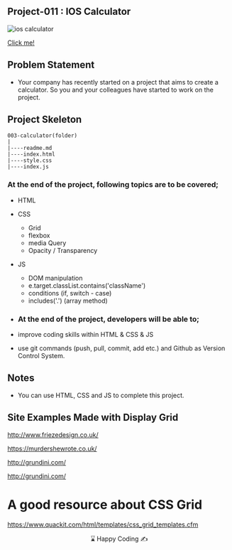 ## Project-011 : IOS Calculator

![ios calculator](https://user-images.githubusercontent.com/101884444/173544652-c192d901-a7d7-46cc-9aa4-f5ae56e490e3.gif)

[Click me!]( https://kaplanh.github.io/IOS-Calculator/)

## Problem Statement

- Your company has recently started on a project that aims to create a calculator. So you and your colleagues have started to work on the project.


## Project Skeleton 

```
003-calculator(folder)
|
|----readme.md                 
|----index.html  
|----style.css   
|----index.js

```

### At the end of the project, following topics are to be covered;

- HTML 

- CSS
  - Grid
  - flexbox
  - media Query
  - Opacity / Transparency

- JS
  - DOM manipulation
  - e.target.classList.contains('className')
  - conditions (if, switch - case) 
  - includes('.') (array method)

- ### At the end of the project, developers will be able to;

- improve coding skills within HTML & CSS & JS

- use git commands (push, pull, commit, add etc.) and Github as Version Control System.


## Notes

-   You can use HTML, CSS and JS to complete this project.

  
## Site Examples Made with Display Grid

http://www.friezedesign.co.uk/

https://murdershewrote.co.uk/

http://grundini.com/

http://grundini.com/

# A good resource about CSS Grid

https://www.quackit.com/html/templates/css_grid_templates.cfm


<center> ⌛ Happy Coding  ✍ </center>

